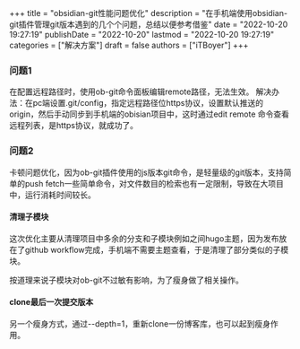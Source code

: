 +++ 
title = "obsidian-git性能问题优化"
description = "在手机端使用obsidian-git插件管理git版本遇到的几个个问题，总结以便参考借鉴"
date = "2022-10-20 19:27:19"
publishDate = "2022-10-20"
lastmod = "2022-10-20 19:27:19"
categories = ["解决方案"]
draft = false
authors = ["iTBoyer"]
+++

### 问题1
在配置远程路径时，使用ob-git命令面板编辑remote路径，无法生效。
解决办法：在pc端设置.git/config，指定远程路径位https协议，设置默认推送的origin，然后手动同步到手机端的obisian项目中，这时通过edit remote 命令查看远程列表，是https协议，就成功了。
### 问题2
卡顿问题优化，因为ob-git插件使用的js版本git命令，是轻量级的git版本，支持简单的push fetch一些简单命令，对文件数目的检索也有一定限制，导致在大项目中，运行消耗时间较长。

#### 清理子模块
这次优化主要从清理项目中多余的分支和子模块例如之间hugo主题，因为发布放在了github workflow完成，手机端不需要主题查看，于是清理了部分类似的子模块。

按道理来说子模块对ob-git不过敏有影响，为了瘦身做了相关操作。

#### clone最后一次提交版本
另一个瘦身方式，通过--depth=1，重新clone一份博客库，也可以起到瘦身作用。

